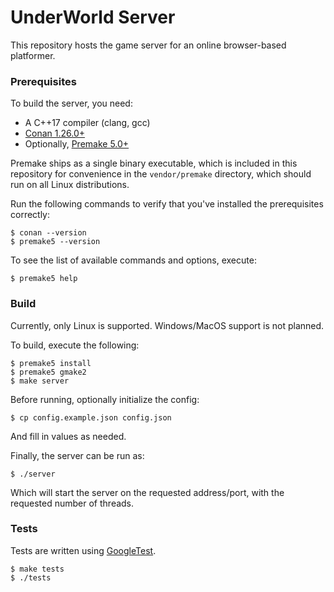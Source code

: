 # UnderWorld Server

This repository hosts the game server for an online browser-based platformer.

### Prerequisites

To build the server, you need:
* A C++17 compiler (clang, gcc)
* [Conan 1.26.0+](https://conan.io/downloads.html)
* Optionally, [Premake 5.0+](https://premake.github.io/download.html#v5)

Premake ships as a single binary executable, which is included in this repository for convenience in the `vendor/premake` directory, which should run on all Linux distributions.

Run the following commands to verify that you've installed the prerequisites correctly:
```
$ conan --version
$ premake5 --version
```

To see the list of available commands and options, execute:
```
$ premake5 help
```

### Build

Currently, only Linux is supported. Windows/MacOS support is not planned.

To build, execute the following:
```
$ premake5 install
$ premake5 gmake2
$ make server
```

Before running, optionally initialize the config:
```
$ cp config.example.json config.json
```
And fill in values as needed.

Finally, the server can be run as:
```
$ ./server
```
Which will start the server on the requested address/port, with the requested number of threads.

### Tests

Tests are written using [GoogleTest](https://github.com/google/googletest).

```
$ make tests
$ ./tests
```
